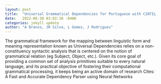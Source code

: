 ```yaml
---
layout: post
title:  "Universal Grammatical Dependencies for Portuguese with CINTIL Data, LX Processing and CLARIN support"
date:   2022-06-30 03:02:10 -0400
categories: jekyll update
author: "A Branco, JR Silva, L Gomes, J Rodrigues"
---
```

The grammatical framework for the mapping between linguistic form and meaning representation known as Universal Dependencies relies on a non-constituency syntactic analysis that is centered on the notion of grammatical relation (eg Subject, Object, etc.). Given its core goal of providing a common set of analysis primitives suitable to every natural language, and its practical objective of fostering their computational grammatical processing, it keeps being an active domain of research 
Cites: A Fast and Accurate Dependency Parser using Neural Networks